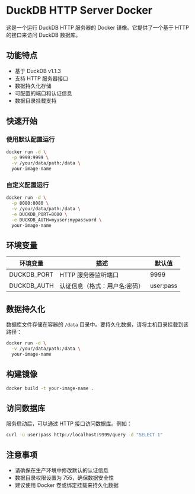 # DuckDB HTTP Server Docker

这是一个运行 DuckDB HTTP 服务器的 Docker 镜像。它提供了一个基于 HTTP 的接口来访问 DuckDB 数据库。

## 功能特点

- 基于 DuckDB v1.1.3
- 支持 HTTP 服务器接口
- 数据持久化存储
- 可配置的端口和认证信息
- 数据目录挂载支持

## 快速开始

### 使用默认配置运行

```bash
docker run -d \
  -p 9999:9999 \
  -v /your/data/path:/data \
  your-image-name
```

### 自定义配置运行

```bash
docker run -d \
  -p 8080:8080 \
  -v /your/data/path:/data \
  -e DUCKDB_PORT=8080 \
  -e DUCKDB_AUTH=myuser:mypassword \
  your-image-name
```

## 环境变量

| 环境变量 | 描述 | 默认值 |
|----------|------|--------|
| DUCKDB_PORT | HTTP 服务器监听端口 | 9999 |
| DUCKDB_AUTH | 认证信息（格式：用户名:密码） | user:pass |

## 数据持久化

数据库文件存储在容器的 `/data` 目录中。要持久化数据，请将主机目录挂载到该路径：

```bash
docker run -d \
  -v /your/data/path:/data \
  your-image-name
```

## 构建镜像

```bash
docker build -t your-image-name .
```

## 访问数据库

服务启动后，可以通过 HTTP 接口访问数据库。例如：

```bash
curl -u user:pass http://localhost:9999/query -d "SELECT 1"
```

## 注意事项

- 请确保在生产环境中修改默认的认证信息
- 数据目录权限设置为 755，确保数据安全性
- 建议使用 Docker 卷或绑定挂载来持久化数据
